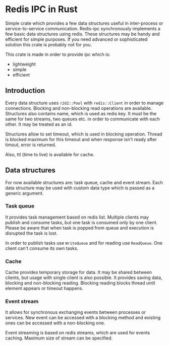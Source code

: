 # Redis IPC in Rust
Simple crate which provides a few data structures useful in inter-process or service-to-service communication. 
Redis-ipc synchronously implements a few basic data structures using redis. These structures may 
be handy and efficient for simple purposes. If you need advanced or sophisticated solution this crate 
is probably not for you.

This crate is made in order to provide ipc which is:
- lightweight
- simple
- efficient

## Introduction
Every data structure uses `r2d2::Pool` with `redis::Client` in order to manage connections. Blocking and non-blocking
read operations are available. Structures also contains name, which is used as redis key. It must be the same for two
streams, two queues etc. in order to communicate with each other. It may be treated as an id.

Structures allow to set timeout, which is used in blocking operation. Thread is blocked maximum for this timeout
and when response isn't ready after timout, error is returned.

Also, ttl (time to live) is available for cache.

## Data structures
For now available structures are: task queue, cache and event stream. Each data structure may be used with custom data
type which is passed as a generic argument.

### Task queue
It provides task management based on redis list. Multiple clients may publish and consume tasks, but one task is consumed only by one 
client. Please be aware that when task is popped from queue and execution is disrupted the task is lost. 

In order to publish tasks use `WriteQueue` and for reading use `ReadQueue`. One client can't consume its own tasks.

### Cache
Cache provides temporary storage for data. It may be shared between clients, but usage with single client is also
possible. It provides saving data, blocking and non-blocking reading. Blocking reading blocks thread until element
appears or timeout happens.

### Event stream
It allows for synchronous exchanging events between processes or services. New event can be accessed with a blocking 
method and existing ones can be accessed with a non-blocking one.

Event streaming is based on redis streams, which are used for events caching. Maximum size of stream can be specified.